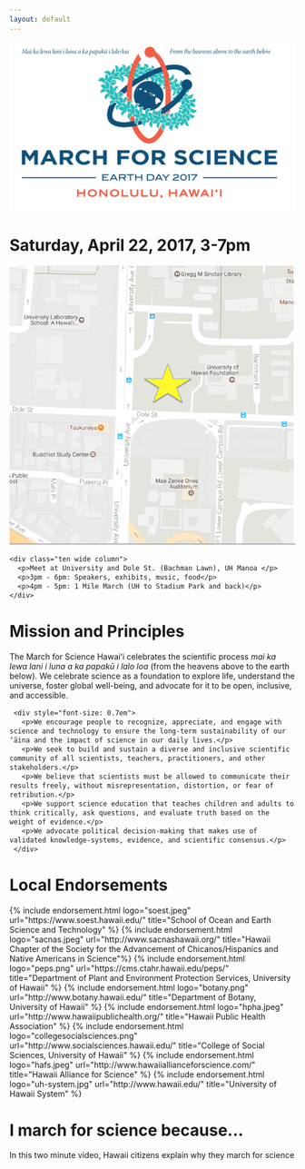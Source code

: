 ```yaml
---
layout: default
---
```


<div style="background-color: white">
  <div style="padding-bottom: 20px;" class="ui container">
    <img class="ui fluid image" src="images/HomePageBanner.png">
  </div>
</div>

<div class="ui blue-panel grid">
  <div class="centered row">
    <h1 class="ui title-font">Saturday, April 22, 2017, 3-7pm </h1>
  </div>
  <div class="ui stackable grid container">
    <div class="six wide centered column">
      <img class="ui rounded image" src="images/Campus.png">
    </div>
    
    <div class="ten wide column">
      <p>Meet at University and Dole St. (Bachman Lawn), UH Manoa </p>
      <p>3pm - 6pm: Speakers, exhibits, music, food</p>
      <p>4pm - 5pm: 1 Mile March (UH to Stadium Park and back)</p>  
    </div>
  </div>
</div>
  
<div class="ui white-panel grid">
 <div class="centered row">
   <h1 class="ui title-font">Mission and Principles</h1>
 </div>
 <div class="ui  grid container">
   <div class="row">
     <p>The March for Science Hawaiʻi celebrates the scientific process <em>mai ka lewa lani i luna a ka papakū i lalo loa</em> (from the heavens above to the earth below). We celebrate science as a foundation to explore life, understand the universe, foster global well-being, and advocate for it to be open, inclusive, and accessible.</p> 
     
     <div style="font-size: 0.7em">
       <p>We encourage people to recognize, appreciate, and engage with science and technology to ensure the long-term sustainability of our ‘āina and the impact of science in our daily lives.</p>
       <p>We seek to build and sustain a diverse and inclusive scientific community of all scientists, teachers, practitioners, and other stakeholders.</p>
       <p>We believe that scientists must be allowed to communicate their results freely, without misrepresentation, distortion, or fear of retribution.</p>
       <p>We support science education that teaches children and adults to think critically, ask questions, and evaluate truth based on the weight of evidence.</p>
       <p>We advocate political decision-making that makes use of validated knowledge-systems, evidence, and scientific consensus.</p> 
     </div>
   </div>
 </div>
</div>

<div class="ui blue-panel grid">
 <div class="centered row">
   <h1 class="ui title-font">Local Endorsements</h1>
 </div>
 <div class="ui stackable centered padded grid">
    {% include endorsement.html logo="soest.jpeg" url="https://www.soest.hawaii.edu/"  title="School of Ocean and Earth Science and Technology" %} 
    {% include endorsement.html logo="sacnas.jpeg" url="http://www.sacnashawaii.org/" title="Hawaii Chapter of the Society for the Advancement of Chicanos/Hispanics and Native Americans in Science"%} 
    {% include endorsement.html logo="peps.png" url="https://cms.ctahr.hawaii.edu/peps/" title="Department of Plant and Environment Protection Services, University of Hawaii" %} 
    {% include endorsement.html logo="botany.png" url="http://www.botany.hawaii.edu/" title="Department of Botany, University of Hawaii" %} 
    {% include endorsement.html logo="hpha.jpeg" url="http://www.hawaiipublichealth.org/" title="Hawaii Public Health Association" %} 
    {% include endorsement.html logo="collegesocialsciences.png" url="http://www.socialsciences.hawaii.edu/" title="College of Social Sciences, University of Hawaii" %} 
    {% include endorsement.html logo="hafs.jpeg" url="http://www.hawaiiallianceforscience.com/" title="Hawaii Alliance for Science" %} 
    {% include endorsement.html logo="uh-system.jpg" url="http://www.hawaii.edu/" title="University of Hawaii System" %} 
    
  </div>
</div>

<div class="ui white-panel grid">
 <div class="centered row">
   <h1 class="ui title-font">I march for science because...</h1>
 </div>
 
 <div style="padding-bottom: 20px;" class="ui text centered container">
   <div class="ui embed" data-source="youtube" data-id="COZvuoHVkBs"></div>
   <script>$('.ui.embed').embed();</script>
   <p>In this two minute video, Hawaii citizens explain why they march for science</p>
 </div>
</div>



 
  




